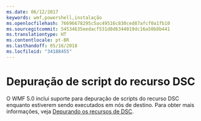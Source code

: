 ```yaml
---
ms.date: 06/12/2017
keywords: wmf,powershell,instalação
ms.openlocfilehash: 76696678295c5ac49516c830ced87afcf0a1fb10
ms.sourcegitcommit: 54534635eedacf531d8d6344019dc16a50b8b441
ms.translationtype: HT
ms.contentlocale: pt-BR
ms.lasthandoff: 05/16/2018
ms.locfileid: "34188455"
---
```

# <a name="dsc-resource-script-debugging"></a>Depuração de script do recurso DSC

O WMF 5.0 inclui suporte para depuração de scripts do recurso DSC enquanto estiverem sendo executados em nós de destino.
Para obter mais informações, veja [Depurando os recursos de DSC](https://msdn.microsoft.com/powershell/dsc/debugresource).
